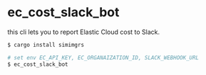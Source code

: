 # ec_cost_slack_bot

this cli lets you to report Elastic Cloud cost to Slack.

```bash
$ cargo install simimgrs

# set env EC_API_KEY, EC_ORGANAIZATION_ID, SLACK_WEBHOOK_URL
$ ec_cost_slack_bot 
```
